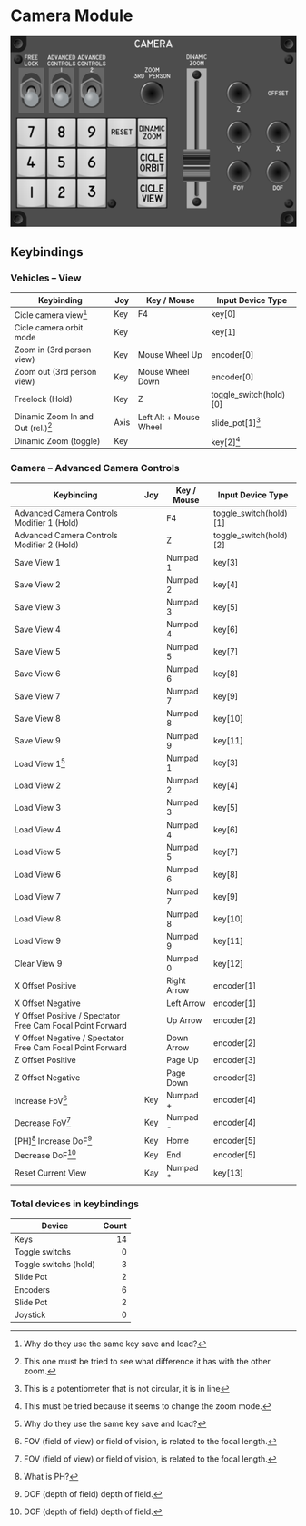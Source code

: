 # Camera Module

![Camara Module](images/CameraModule_180mmWidth.png)

## Keybindings

### Vehicles – View

| Keybinding                         | Joy  | Key / Mouse            | Input Device Type      |
| ---------------------------------- | ---- | ---------------------- | ---------------------- |
| Cicle camera view[^4]              | Key  | F4                     | key[0]                 |
| Cicle camera orbit mode            | Key  |                        | key[1]                 |
| Zoom in (3rd person view)          | Key  | Mouse Wheel Up         | encoder[0]             |
| Zoom out (3rd person view)         | Key  | Mouse Wheel Down       | encoder[0]             |
| Freelock (Hold)                    | Key  | Z                      | toggle_switch(hold)[0] |
| Dinamic Zoom In and Out (rel.)[^2] | Axis | Left Alt + Mouse Wheel | slide_pot[1][^1]       |
| Dinamic Zoom (toggle)              | Key  |                        | key[2][^3]             |

[^1]: This is a potentiometer that is not circular, it is in line
[^2]: This one must be tried to see what difference it has with the other zoom.
[^3]: This must be tried because it seems to change the zoom mode.

### Camera – Advanced Camera Controls

| Keybinding                                                 | Joy | Key / Mouse | Input Device Type      |
| ---------------------------------------------------------- | --- |----------- | ---------------------- |
| Advanced Camera Controls Modifier 1 (Hold)                 |     | F4          | toggle_switch(hold)[1] |
| Advanced Camera Controls Modifier 2 (Hold)                 |     | Z           | toggle_switch(hold)[2] |
| Save View 1                                                |     | Numpad 1    | key[3]                 |
| Save View 2                                                |     | Numpad 2    | key[4]                 |
| Save View 3                                                |     | Numpad 3    | key[5]                 |
| Save View 4                                                |     | Numpad 4    | key[6]                 |
| Save View 5                                                |     | Numpad 5    | key[7]                 |
| Save View 6                                                |     | Numpad 6    | key[8]                 |
| Save View 7                                                |     | Numpad 7    | key[9]                 |
| Save View 8                                                |     | Numpad 8    | key[10]                |
| Save View 9                                                |     | Numpad 9    | key[11]                |
| Load View 1[^4]                                            |     | Numpad 1    | key[3]                 |
| Load View 2                                                |     | Numpad 2    | key[4]                 |
| Load View 3                                                |     | Numpad 3    | key[5]                 |
| Load View 4                                                |     | Numpad 4    | key[6]                 |
| Load View 5                                                |     | Numpad 5    | key[7]                 |
| Load View 6                                                |     | Numpad 6    | key[8]                 |
| Load View 7                                                |     | Numpad 7    | key[9]                 |
| Load View 8                                                |     | Numpad 8    | key[10]                |
| Load View 9                                                |     | Numpad 9    | key[11]                |
| Clear View 9                                               |     | Numpad 0    | key[12]                |
| X Offset Positive                                          |     | Right Arrow | encoder[1]             |
| X Offset Negative                                          |     | Left Arrow  | encoder[1]             |
| Y Offset Positive / Spectator Free Cam Focal Point Forward |     | Up Arrow    | encoder[2]             |
| Y Offset Negative / Spectator Free Cam Focal Point Forward |     | Down Arrow  | encoder[2]             |
| Z Offset Positive                                          |     | Page Up     | encoder[3]             |
| Z Offset Negative                                          |     | Page Down   | encoder[3]             |
| Increase FoV[^5]                                           | Key | Numpad +    | encoder[4]             |
| Decrease FoV[^5]                                           | Key | Numpad -    | encoder[4]             |
| [PH][^7] Increase DoF[^6]                                  | Key | Home        | encoder[5]             |
| Decrease DoF[^6]                                           | Key | End         | encoder[5]             |
| Reset Current View                                         | Kay | Numpad *    | key[13]                |

[^4]: Why do they use the same key save and load?
[^5]: FOV (field of view) or field of vision, is related to the focal length.
[^6]: DOF (depth of field) depth of field.
[^7]: What is PH?

### Total devices in keybindings

| Device                |  Count |
| --------------------- | -----: |
| Keys                  |     14 |
| Toggle switchs        |      0 |
| Toggle switchs (hold) |      3 |
| Slide Pot             |      2 |
| Encoders              |      6 |
| Slide Pot             |      2 |
| Joystick              |      0 |

